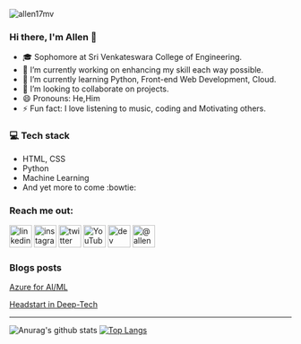 <p align="left"> <img src="https://komarev.com/ghpvc/?username=allen17mv" alt="allen17mv" /> </p>

### Hi there, I'm Allen 👋


- :mortar_board: Sophomore at Sri Venkateswara College of Engineering.
- 🔭 I’m currently working on enhancing my skill each way possible.
- 🌱 I’m currently learning Python, Front-end Web Development, Cloud.
- 👯 I’m looking to collaborate on projects.
- 😄 Pronouns: He,Him
- ⚡ Fun fact: I love listening to music, coding and Motivating others.

### :computer: Tech stack
* HTML, CSS
* Python
* Machine Learning
* And yet more to come :bowtie:

### Reach me out:
[<img src='https://cdn.jsdelivr.net/npm/simple-icons@3.0.1/icons/linkedin.svg' alt='linkedin' height='40'>](https://www.linkedin.com/in/allenmanoj/) 
[<img src='https://cdn.jsdelivr.net/npm/simple-icons@3.0.1/icons/instagram.svg' alt='instagram' height='40'>](https://www.instagram.com/allenmanoj17/) 
[<img src='https://cdn.jsdelivr.net/npm/simple-icons@3.0.1/icons/twitter.svg' alt='twitter' height='40'>](https://twitter.com/allenmanoj17)
[<img src='https://cdn.jsdelivr.net/npm/simple-icons@3.0.1/icons/youtube.svg' alt='YouTube' height='40'>](https://www.youtube.com/channel/UCVoekzAEHVlaHUFJQ_cuM3w?view_as=subscriber) [<img src='https://cdn.jsdelivr.net/npm/simple-icons@3.0.1/icons/dev-dot-to.svg' alt='dev' height='40'>](https://dev.to/allenmanoj17)
<a href="https://medium.com/@allenmanoj17" target="blank"><img src="https://cdn.jsdelivr.net/npm/simple-icons@3.0.1/icons/medium.svg" alt="@allenmanoj17" height="40"/></a>

### Blogs posts
<!-- BLOG-POST-LIST:START -->
[Azure for AI/ML](https://medium.com/@allenmanoj17/azure-for-ai-ml-76b91274c391)

[Headstart in Deep-Tech](https://medium.com/@allenmanoj17/head-start-in-deep-tech-4e2195db3849)
<!-- BLOG-POST-LIST:END -->

<hr/>

![Anurag's github stats](https://github-readme-stats.vercel.app/api?username=allen17mv&show_icons=true&theme=tokyonight)
[![Top Langs](https://github-readme-stats.vercel.app/api/top-langs/?username=allen17mv&layout=compact)](https://github.com/anuraghazra/github-readme-stats)

